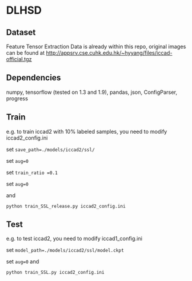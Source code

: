 # DLHSD

## Dataset

Feature Tensor Extraction Data is already within this repo, original images can be found at http://appsrv.cse.cuhk.edu.hk/~hyyang/files/iccad-official.tgz

## Dependencies

numpy, tensorflow (tested on 1.3 and 1.9), pandas, json, ConfigParser, progress

## Train

e.g. to train iccad2 with 10% labeled samples, you need to modify iccad2\_config.ini

set ```save_path=./models/iccad2/ssl/```

set ```aug=0```

set ```train_ratio =0.1```

set ```aug=0```

and 

```python train_SSL_release.py iccad2_config.ini```

## Test

e.g. to test iccad2, you need to modify iccad1\_config.ini

set ```model_path=./models/iccad2/ssl/model.ckpt```

set ```aug=0``` and

```python train_SSL.py iccad2_config.ini```


